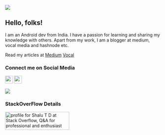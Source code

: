 ![](https://komarev.com/ghpvc/?username=shalutd&style=flat-square)

## Hello, folks!

I am an Android dev from India. I have a passion for learning and sharing my knowledge with others. Apart from my work, I am a blogger at medium, vocal media and hashnode etc.

Read my articles at [Medium](https://shalutd.medium.com/) [Vocal](https://vocal.media/authors/shalu-td/) 

###  Connect me on Social Media

<a href="https://www.linkedin.com/in/shalutd/" rel="nofollow"><img src="https://camo.githubusercontent.com/a493f6833f99fb3c85788d6d9305e6b7a42b838e5ee5d138fd9a8214a7e77472/68747470733a2f2f696d672e736869656c64732e696f2f62616467652f6c696e6b6564696e2d2532333030373742352e7376673f267374796c653d666f722d7468652d6261646765266c6f676f3d6c696e6b6564696e266c6f676f436f6c6f723d7768697465" height="25" data-canonical-src="https://img.shields.io/badge/linkedin-%230077B5.svg?&amp;style=for-the-badge&amp;logo=linkedin&amp;logoColor=white" style="max-width:100%;"></a> <a href="https://twitter.com/shalutd" rel="nofollow"><img src="https://camo.githubusercontent.com/e1c2fd3bcd4ed13889ed78d1e814261a7cfbc79ae826198b7813850b15a8d956/68747470733a2f2f696d672e736869656c64732e696f2f62616467652f747769747465722d2532333144413146322e7376673f267374796c653d666f722d7468652d6261646765266c6f676f3d74776974746572266c6f676f436f6c6f723d7768697465" height="25" data-canonical-src="https://img.shields.io/badge/twitter-%231DA1F2.svg?&amp;style=for-the-badge&amp;logo=twitter&amp;logoColor=white" style="max-width:100%;"></a> 

<img align="center" src="https://github-readme-stats.vercel.app/api/?username=shalutd&theme=dark" />

###  StackOverFlow Details

<a href="https://stackoverflow.com/users/3269958/shalu-t-d"><img src="https://stackoverflow.com/users/flair/3269958.png" width="208" height="58" alt="profile for Shalu T D at Stack Overflow, Q&amp;A for professional and enthusiast programmers" title="profile for Shalu T D at Stack Overflow, Q&amp;A for professional and enthusiast programmers"></a>



<!--
**shalutd/shalutd** is a ✨ _special_ ✨ repository because its `README.md` (this file) appears on your GitHub profile.

Here are some ideas to get you started:

- 🔭 I’m currently working on ...
- 🌱 I’m currently learning ...
- 👯 I’m looking to collaborate on ...
- 🤔 I’m looking for help with ...
- 💬 Ask me about ...
- 📫 How to reach me: ...
- 😄 Pronouns: ...
- ⚡ Fun fact: ...
-->
